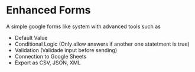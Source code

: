 # Enhanced Forms

A simple google forms like system with advanced tools such as

- Default Value
- Conditional Logic (Only allow answers if another one statetment is true)
- Validation (Validade input before sending)
- Connection to Google Sheets
- Export as CSV, JSON, XML
